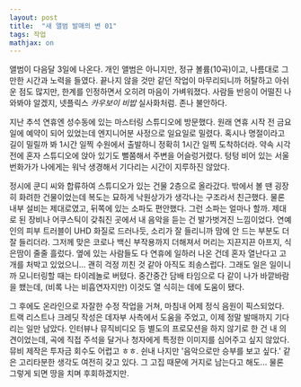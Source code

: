 ```yaml
---
layout: post
title:  "새 앨범 발매의 변 01"
tags: 작업
mathjax: on
---
```

앨범이 다음달 3일에 나온다. 개인 앨범은 아니지만, 정규 볼륨(10곡)이고, 나름대로 그만한 시간과 노력을 들였다.
끝나지 않을 것만 같던 작업이 마무리되니까 허탈하고 아쉬운 점도 많지만, 한계를 인정하면서 오히려 마음이 가벼워졌다.
사람들 반응이 어떨진 나와봐야 알겠지, 넷플릭스 _카우보이 비밥_ 실사화처럼. 존나 불안하다.

지난 추석 연휴엔 성수동에 있는 마스터링 스튜디오에 방문했다. 원래 연휴 시작 전 금요일에 예약이 되어 있었는데 엔지니어분 사정으로 일요일로 밀렸다.
혹시나 명절이라고 길이 밀릴까 봐 1시간 일찍 수원에서 출발하니 정확히 1시간 일찍 도착하더라. 약속 시각 전에 혼자 스튜디오에 앉아 있기도 뻘쭘해서 주변을 어슬렁거렸다.
텅텅 비어 있는 서울 번화가가 나에게는 워낙 생경해서 기다리는 시간이 지루하진 않았다.

정시에 쿤디 씨와 합류하여 스튜디오가 있는 건물 2층으로 올라갔다.
밖에서 볼 땐 굉장히 화려한 건물이었는데 복도는 묘하게 낙원상가가 생각나는 구조라서 친근했다.
물론 내부 설비는 제대로였고, 뒤쪽에 있는 소파도 편안했다. 그런 소파는 얼마나 할까. 
제대로 된 장비나 어쿠스틱이 갖춰진 곳에서 내 음악을 듣는 건 발가벗겨진 느낌이었다.
연예인의 피부 트러블이 UHD 화질로 드러나듯, 소리가 잘 들리니까 맘에 안 드는 부분도 더 잘 들리더라.
그저께 맞은 코로나 백신 부작용까지 더해져서 머리는 지끈지끈 아프지, 식은땀이 줄줄 흘렀다.
옆에 있는 사람들도 다 연휴에 일하러 나온 건데 혼자 열난다고 고개를 처박고 있었으니... 괜히 걱정 끼친 것 같아 아직도 죄송스럽다.
그래도 일은 일이니까 모니터링할 때는 타이레놀로 버텼다. 중간중간 담배 타임으로 다 같이 나가 바깥바람을 쐤는데, (비록 나는 비흡연자지만) 이것도 열 식히는 데에 도움이 됐다.

그 후에도 온라인으로 자잘한 수정 작업을 거쳐, 마침내 어제 정식 음원이 픽스되었다.
트랙 리스트나 크레딧 작성은 데자부 사측에서 도움을 주었고, 이제 정말 발매까지 기다리는 일만 남았다.
인터뷰나 뮤직비디오 등 별도의 프로모션을 하지 않기로 한 건 내 의견이었는데, 곡에 직접 주석을 달거나 청자에게 특정한 이미지를 심어주고 싶지 않았다. 뮤비 제작은 투자금 회수도 어렵고 ㅎㅎ.
쉰내 나지만 '음악으로만 승부를 보고 싶다.' 같은 고리타분한 생각도 여전히 갖고 있다. 그 고집 때문에 거지로 남는다고 해도... 물론 그렇게 되면 땅을 치며 후회하겠지만.
